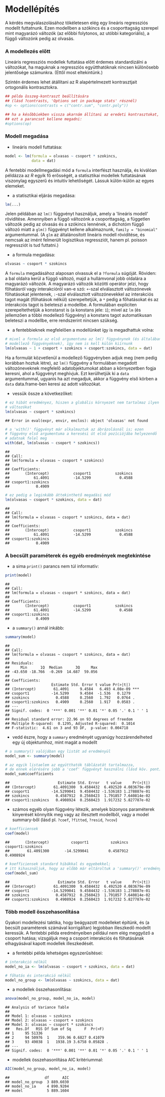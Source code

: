 # Modellépítés

A kérdés megválaszolásához tökéletesen elég egy lineáris regressziós modellt
futtatnunk. Ezen modellben a szókincs és a csoporttagság szerepel mint
magyarázó változók (az előbbi folytonos, az utóbbi kategoriális), a függő 
változónk pedig az olvasás. 



### A modellezés előtt

Lineáris regressziós modellek futtatása előtt érdemes standardizálni a változókat, ha maguknak a regressziós együtthatóknak nincsen különösebb jelentősége számunkra. (Ettől most eltekintünk.)

Szintén érdemes lehet átállítani az R alapértelmezett
kontrasztjait ortogonális kontrasztokra.


```r
## példa összeg-kontraszt beállítására 
## (lásd ?contrasts, 'Options set in package stats' résznél)
#op <- options(contrasts = c("contr.sum", "contr.poly"))

## ha a későbbiekben vissza akarnám állítani az eredeti kontrasztokat,
## ezt a parancsot kellene megadni:
#options(op)
```


### Modell megadása

- lineáris modell futtatása:

```r
model <- lm(formula = olvasas ~ csoport * szokincs, 
            data = dat)
```

A fentebbi modellmegadási mód a `formula` interfészt használja, és kiválóan
példázza az _R_ egyik fő erősségét, a statisztikai modellek futtatásának 
viszonylag egyszerű és intuitív lehetőségét. Lássuk külön-külön az egyes 
elemeket.

- a statisztikai eljárás megadása:

```r
lm(...)
```

Jelen példában az `lm()` függvényt használjuk, amely a 'lineáris modell' rövidítése. Amennyiben a függő változónk a csoporttagság, a független változók pedig az olvasás és a szókincs lennének, a dichotóm függő változó miatt a `glm()` függvényt kellene alkalmaznunk, `family = "binomial"` argumentummal. (A `glm` az általánosított lineáris modell rövidítése, és nemcsak az imént felmerült logisztikus regressziót, hanem pl. poisson regressziót is tud futtatni.)

- a formula megadása:

```r
olvasas ~ csoport * szokincs
```

A `formula` megadásához alaposan olvassuk el a `?formula` súgóját. Röviden: a bal oldalra kerül a függő változó, majd a hullámvonal jobb oldalára a magyarázó változók. A magyarázó változók közötti operátor jelzi, hogy főhatásról vagy interakcióról van-e szó: `+`-szal elválasztott változónevek főhatásokat jelentenek, `:`-szal elválasztott változónevekkel az interakciós tagot magát (főhatások nélkül) szerepeltetjük, a `*` pedig a főhatásokat és az interakciós tagot is beleteszi a modellbe. A formulában expliciten szerepeltethetjük a konstanst is (a konstans jele: `1`); mivel az `lm` (és jellemzően a többi
modellező függvény) a konstans tagot automatikusan beleteszi a modellbe, erre
rendszerint nincsen szükség.

- a fentebbieknek megfelelően a modellünket így is megadhattuk volna:

```r
# mivel a formula az első argumentuma az lm() függvénynek (és általában a 
# modellező függvényeknek), így nem is kell külön kiírnunk
lm(olvasas ~ 1 + csoport + szokincs + csoport:szokincs, data = dat)
```

Ha a formulát közvetlenül a modellező függvényben adjuk meg (nem pedig korábban
hoztuk létre), az `lm()` függvény a formulában megadott változóneveknek megfelelő adatobjektumokat abban a környezetben fogja keresni, ahol a függvényt meghívjuk.
Ezt kerülhetjük ki a `data` argumentummal, ugyanis ha azt megadjuk, akkor a 
függvény első körben a `data` data.frame-ben keresi az adott változókat.

- vessük össze a következőket:

```r
# ez hibát eredményez, hiszen a globális környezet nem tartalmaz ilyen
# változókat
lm(olvasas ~ csoport * szokincs)
```

```
## Error in eval(expr, envir, enclos): object 'olvasas' not found
```


```r
# a 'with()' függvényt már alkalmaztuk az ábrázolásnál is; ezen 
# függvény első argumentuma a keresési út első pozíciójába helyezendő
# adatnak felel meg
with(dat, lm(olvasas ~ csoport * szokincs))
```

```
## 
## Call:
## lm(formula = olvasas ~ csoport * szokincs)
## 
## Coefficients:
##       (Intercept)           csoport1           szokincs  
##           61.4091           -14.5299             0.4588  
## csoport1:szokincs  
##            0.4909
```


```r
# ez pedig a leginkább áttekinthető megadási mód
lm(olvasas ~ csoport * szokincs, data = dat)
```

```
## 
## Call:
## lm(formula = olvasas ~ csoport * szokincs, data = dat)
## 
## Coefficients:
##       (Intercept)           csoport1           szokincs  
##           61.4091           -14.5299             0.4588  
## csoport1:szokincs  
##            0.4909
```

### A becsült paraméterek és egyéb eredmények megtekintése

- a sima `print()` parancs nem túl informatív:

```r
print(model)
```

```
## 
## Call:
## lm(formula = olvasas ~ csoport * szokincs, data = dat)
## 
## Coefficients:
##       (Intercept)           csoport1           szokincs  
##           61.4091           -14.5299             0.4588  
## csoport1:szokincs  
##            0.4909
```

- a `summary()` annál inkább:

```r
summary(model)
```

```
## 
## Call:
## lm(formula = olvasas ~ csoport * szokincs, data = dat)
## 
## Residuals:
##     Min      1Q  Median      3Q     Max 
## -43.650 -18.766  -0.269  14.687  59.056 
## 
## Coefficients:
##                   Estimate Std. Error t value Pr(>|t|)    
## (Intercept)        61.4091     9.4584   6.493 4.08e-09 ***
## csoport1          -14.5299     9.4584  -1.536   0.1279    
## szokincs            0.4588     0.2560   1.792   0.0764 .  
## csoport1:szokincs   0.4909     0.2560   1.917   0.0583 .  
## ---
## Signif. codes:  0 '***' 0.001 '**' 0.01 '*' 0.05 '.' 0.1 ' ' 1
## 
## Residual standard error: 22.96 on 93 degrees of freedom
## Multiple R-squared:  0.1295,	Adjusted R-squared:  0.1014 
## F-statistic:  4.61 on 3 and 93 DF,  p-value: 0.004718
```

- vedd észre, hogy a `summary` eredményét ugyanúgy hozzárendelheted egy új 
objektumhoz, mint magát a modellt

```r
# a summary() valójában egy listát ad eredményül
model_sum <- summary(model)

# az egyik listaelem az együtthatók táblázatát tartalmazza,
# de ennek elérésére jobb a 'coef' függvényt használni (lásd köv. pont)
model_sum$coefficients
```

```
##                      Estimate Std. Error   t value     Pr(>|t|)
## (Intercept)        61.4091300  9.4584432  6.492520 4.083679e-09
## csoport1          -14.5299041  9.4584432 -1.536183 1.278887e-01
## szokincs            0.4587912  0.2560423  1.791857 7.640814e-02
## csoport1:szokincs   0.4908924  0.2560423  1.917232 5.827787e-02
```

- számos egyéb olyan függvény létezik, amelyek bizonyos paraméterek kinyerését
könnyítik meg vagy az illesztett modellből, vagy a model summary-ből (lásd pl.
`?coef`, `?fitted`, `?resid`, `?vcov`)

```r
# koefficiensek
coef(model)
```

```
##       (Intercept)          csoport1          szokincs csoport1:szokincs 
##        61.4091300       -14.5299041         0.4587912         0.4908924
```

```r
# koefficiensek standard hibákkal és egyebekkel;
# itt kihasználjuk, hogy az előbb már eltároltuk a 'summary()' eredményét
coef(model_sum)
```

```
##                      Estimate Std. Error   t value     Pr(>|t|)
## (Intercept)        61.4091300  9.4584432  6.492520 4.083679e-09
## csoport1          -14.5299041  9.4584432 -1.536183 1.278887e-01
## szokincs            0.4587912  0.2560423  1.791857 7.640814e-02
## csoport1:szokincs   0.4908924  0.2560423  1.917232 5.827787e-02
```

### Több modell összehasonlítása

Gyakori modellezési taktika, hogy beágyazott modelleket építünk, és (a 
becsült paraméterek számával korrigáltan) legjobban illeszkedő modellt 
keressük. A fentebbi példa eredményeiben például nem elég meggyőző a csoport
hatása; vizsgáljuk meg a csoport interakciós és főhatásának elhagyásával 
kapott modellek illeszkedését.

- a fentebbi példa lehetséges egyszerűsítései:

```r
# interakció nélkül
model_no_ia <- lm(olvasas ~ csoport + szokincs, data = dat)

# főhatás és interakció nélkül
model_no_group <- lm(olvasas ~ szokincs, data = dat)
```

- a modellek összehasonlítása:

```r
anova(model_no_group, model_no_ia, model)
```

```
## Analysis of Variance Table
## 
## Model 1: olvasas ~ szokincs
## Model 2: olvasas ~ csoport + szokincs
## Model 3: olvasas ~ csoport * szokincs
##   Res.Df   RSS Df Sum of Sq      F  Pr(>F)  
## 1     95 51336                              
## 2     94 50976  1    359.96 0.6827 0.41079  
## 3     93 49038  1   1938.19 3.6758 0.05828 .
## ---
## Signif. codes:  0 '***' 0.001 '**' 0.01 '*' 0.05 '.' 0.1 ' ' 1
```

- modellek összehasonlítása AIC kritériummal:

```r
AIC(model_no_group, model_no_ia, model)
```

```
##                df      AIC
## model_no_group  3 889.6030
## model_no_ia     4 890.9204
## model           5 889.1604
```


